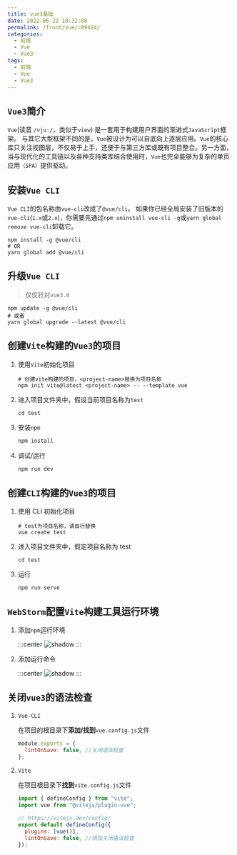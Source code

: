 ```yaml
---
title: vue3基础
date: 2022-06-22 10:32:06
permalink: /front/vue/c09424/
categories:
  - 前端
  - Vue
  - Vue3
tags:
  - 前端
  - Vue
  - Vue3
---
```


## `Vue3`简介

`Vue`(读音 `/vjuː/`，类似于`view`) 是一套用于构建用户界面的渐进式`JavaScript`框架。 与其它大型框架不同的是，`Vue`被设计为可以自底向上逐层应用。`Vue`的核心库只关注视图层，不仅易于上手，还便于与第三方库或既有项目整合。另一方面，当与现代化的工具链以及各种支持类库结合使用时，`Vue`也完全能够为复杂的单页应用`（SPA）`提供驱动。

<!-- more -->

## 安装`Vue CLI`

`Vue CLI`的包名称由`vue-cli`改成了`@vue/cli`。 如果你已经全局安装了旧版本的`vue-cli`(`1.x`或`2.x`)，你需要先通过`npm uninstall vue-cli -g`或`yarn global remove vue-cli`卸载它。

``` shell
npm install -g @vue/cli
# OR
yarn global add @vue/cli
```

## 升级`Vue CLI`

> 仅仅针对`vue3.0`

``` shell
npm update -g @vue/cli
# 或者
yarn global upgrade --latest @vue/cli
```

## 创建`Vite`构建的`Vue3`的项目

1. 使用`Vite`初始化项目

   ``` shell
   # 创建vite构建的项目，<project-name>替换为项目名称
   npm init vite@latest <project-name> -- --template vue
   ```

2. 进入项目文件夹中，假设当前项目名称为`test`

   ``` shell
   cd test
   ```

3. 安装`npm`

   ``` bash
   npm install
   ```

4. 调试/运行

   ``` bash
   npm run dev
   ```

## 创建`CLI`构建的`Vue3`的项目

1. 使用 CLI 初始化项目

   ``` shell
   # test为项目名称，请自行替换
   vue create test
   ```

2. 进入项目文件夹中，假定项目名称为 test

   ``` shell
   cd test
   ```

3. 运行

   ``` shell
   npm run serve
   ```

## `WebStorm`配置`Vite`构建工具运行环境

1. 添加`npm`运行环境

   :::center
   ![shadow](https://cdn.jsdelivr.net/gh/xingcxb/blog_img@blog1/%E5%BC%80%E5%8F%91%E8%AF%AD%E8%A8%80/Vue/Snipaste_2022-01-16_19-57-56.png)
   :::

2. 添加运行命令

   :::center
   ![shadow](https://cdn.jsdelivr.net/gh/xingcxb/blog_img@blog1/%E5%BC%80%E5%8F%91%E8%AF%AD%E8%A8%80/Vue/Snipaste_2022-01-16_20-00-38.png)
   :::

## 关闭`vue3`的语法检查

1. `Vue-CLI`

   在项目的根目录下**添加/找到**`vue.config.js`文件

   ``` js
   module.exports = {
     lintOnSave: false, //关闭语法检查
   };
   ```

2. `Vite`

   在项目根目录下**找到**`vite.config.js`文件

   ``` js
   import { defineConfig } from "vite";
   import vue from "@vitejs/plugin-vue";

   // https://vitejs.dev/config/
   export default defineConfig({
     plugins: [vue()],
     lintOnSave: false, //添加关闭语法检查
   });
   ```
